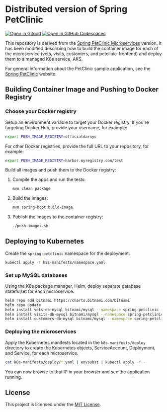 # Distributed version of Spring PetClinic

[![Open in Gitpod](https://gitpod.io/button/open-in-gitpod.svg)](https://gitpod.io/#https://github.com/officialdarnyc/spring-petclinic-microservices) [![Open in GitHub Codespaces](https://github.com/codespaces/badge.svg)](https://github.com/codespaces/new?hide_repo_select=true&ref=main&repo=7517918)

This repository is derived from the [Spring PetClinic Microservices](https://github.com/spring-petclinic/spring-petclinic-microservices) version. It has been modified describing how to build the container image for each of the microservice (vets, visits, customers, and petclinic-frontend) and deploy them to a managed K8s service, AKS.

For general information about the PetClinic sample application, see the [Spring PetClinic](https://spring-petclinic.github.io/) website.


## Building Container Image and Pushing to Docker Registry

### Choose your Docker registry

Setup an environment variable to target your Docker registry. If you're targeting Docker Hub, provide your username, for example:

```bash
export PUSH_IMAGE_REGISTRY=officialdarnyc
```

For other Docker registries, provide the full URL to your repository, for example:

```bash
export PUSH_IMAGE_REGISTRY=harbor.myregistry.com/test
```

Build all images and push them to the Docker registry:

1. Compile the apps and run the tests:

    ```bash
    mvn clean package
    ```
2. Build the images:

    ```bash
    mvn spring-boot:build-image
    ```

3. Publish the images to the container registry:

    ```bash
    ./push-images.sh
    ```

## Deploying to Kubernetes

Create the `spring-petclinic` namespace for the deployment:

```bash
kubectl apply -f k8s-manifests/namespace.yaml
```

### Set up MySQL databases

Using the K8s package manager, Helm, deploy separate database statefulset for each microservice.

```bash
helm repo add bitnami https://charts.bitnami.com/bitnami
helm repo update
helm install vets-db-mysql bitnami/mysql --namespace spring-petclinic --set auth.database=service_instance_db
helm install visits-db-mysql bitnami/mysql --namespace spring-petclinic --set auth.database=service_instance_db
helm install customers-db-mysql bitnami/mysql --namespace spring-petclinic --set auth.database=service_instance_db
```

### Deploying the microservices

Apply the Kubernetes manifests located in the `k8s-manifests/deploy` directory to create the Kubernetes objects, ServiceAccount, Deployment, and Service, for each microservice.

```bash
cat k8s-manifests/deploy/*.yaml | envsubst | kubectl apply -f -
```

You can now browse to that IP in your browser and see the application running.


## License
This project is licensed under the [MIT License](LICENSE).

